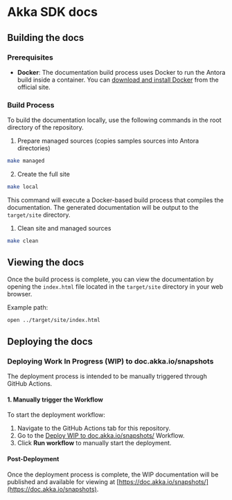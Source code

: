 # Akka SDK docs

## Building the docs

### Prerequisites

- **Docker**: The documentation build process uses Docker to run the Antora build inside a container. You can [download and install Docker](https://docs.docker.com/get-docker/) from the official site.

### Build Process

To build the documentation locally, use the following commands in the root directory of the repository.

1. Prepare managed sources (copies samples sources into Antora directories)

```bash
make managed
```

2. Create the full site
```bash
make local
```

This command will execute a Docker-based build process that compiles the documentation. The generated documentation will be output to the `target/site` directory.

1. Clean site and managed sources
```bash
make clean
```

## Viewing the docs

Once the build process is complete, you can view the documentation by opening the `index.html` file located in the `target/site` directory in your web browser.

Example path:

```bash
open ../target/site/index.html
```

## Deploying the docs

### Deploying Work In Progress (WIP) to doc.akka.io/snapshots

The deployment process is intended to be manually triggered through GitHub Actions.

#### 1. Manually trigger the Workflow

To start the deployment workflow:

1. Navigate to the GitHub Actions tab for this repository.
2. Go to the [Deploy WIP to doc.akka.io/snapshots/](https://github.com/lightbend/akka-javasdk/actions/workflows/docs-wip.yml) Workflow.
3. Click **Run workflow** to manually start the deployment.

#### Post-Deployment

Once the deployment process is complete, the WIP documentation will be published and available for viewing at [https://doc.akka.io/snapshots/](https://doc.akka.io/snapshots).
